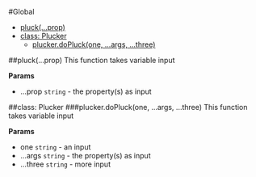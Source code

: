 #Global
* [pluck(...prop)](#pluck)
* [class: Plucker](#Plucker)
  * [plucker.doPluck(one, ...args, ...three)](#Plucker#doPluck)

<a name="pluck"></a>
##pluck(...prop)
This function takes variable input

**Params**

- ...prop `string` - the property(s) as input

<a name="Plucker"></a>
##class: Plucker
<a name="Plucker#doPluck"></a>
###plucker.doPluck(one, ...args, ...three)
This function takes variable input

**Params**

- one `string` - an input
- ...args `string` - the property(s) as input
- ...three `string` - more input

